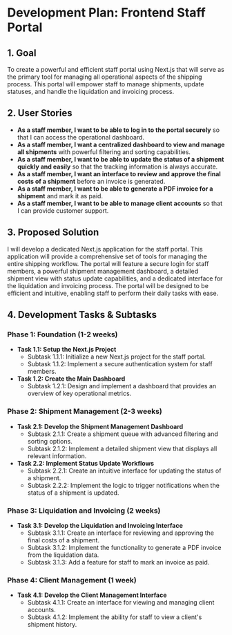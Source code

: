 # Development Plan: Frontend Staff Portal

## 1. Goal

To create a powerful and efficient staff portal using Next.js that will serve as the primary tool for managing all operational aspects of the shipping process. This portal will empower staff to manage shipments, update statuses, and handle the liquidation and invoicing process.

## 2. User Stories

* **As a staff member, I want to be able to log in to the portal securely** so that I can access the operational dashboard.
* **As a staff member, I want a centralized dashboard to view and manage all shipments** with powerful filtering and sorting capabilities.
* **As a staff member, I want to be able to update the status of a shipment quickly and easily** so that the tracking information is always accurate.
* **As a staff member, I want an interface to review and approve the final costs of a shipment** before an invoice is generated.
* **As a staff member, I want to be able to generate a PDF invoice for a shipment** and mark it as paid.
* **As a staff member, I want to be able to manage client accounts** so that I can provide customer support.

## 3. Proposed Solution

I will develop a dedicated Next.js application for the staff portal. This application will provide a comprehensive set of tools for managing the entire shipping workflow. The portal will feature a secure login for staff members, a powerful shipment management dashboard, a detailed shipment view with status update capabilities, and a dedicated interface for the liquidation and invoicing process. The portal will be designed to be efficient and intuitive, enabling staff to perform their daily tasks with ease.

## 4. Development Tasks & Subtasks

### **Phase 1: Foundation (1-2 weeks)**

* **Task 1.1: Setup the Next.js Project**
  * Subtask 1.1.1: Initialize a new Next.js project for the staff portal.
  * Subtask 1.1.2: Implement a secure authentication system for staff members.
* **Task 1.2: Create the Main Dashboard**
  * Subtask 1.2.1: Design and implement a dashboard that provides an overview of key operational metrics.

### **Phase 2: Shipment Management (2-3 weeks)**

* **Task 2.1: Develop the Shipment Management Dashboard**
  * Subtask 2.1.1: Create a shipment queue with advanced filtering and sorting options.
  * Subtask 2.1.2: Implement a detailed shipment view that displays all relevant information.
* **Task 2.2: Implement Status Update Workflows**
  * Subtask 2.2.1: Create an intuitive interface for updating the status of a shipment.
  * Subtask 2.2.2: Implement the logic to trigger notifications when the status of a shipment is updated.

### **Phase 3: Liquidation and Invoicing (2 weeks)**

* **Task 3.1: Develop the Liquidation and Invoicing Interface**
  * Subtask 3.1.1: Create an interface for reviewing and approving the final costs of a shipment.
  * Subtask 3.1.2: Implement the functionality to generate a PDF invoice from the liquidation data.
  * Subtask 3.1.3: Add a feature for staff to mark an invoice as paid.

### **Phase 4: Client Management (1 week)**

* **Task 4.1: Develop the Client Management Interface**
  * Subtask 4.1.1: Create an interface for viewing and managing client accounts.
  * Subtask 4.1.2: Implement the ability for staff to view a client's shipment history.
